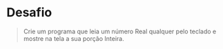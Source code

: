 # Desafio

> Crie um programa que leia um número Real qualquer pelo teclado e mostre na tela a sua porção Inteira.